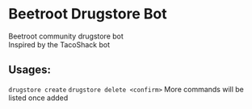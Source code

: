# Beetroot Drugstore Bot
Beetroot community drugstore bot <br>
Inspired by the TacoShack bot

## Usages:
```drugstore create```
```drugstore delete <confirm>```
More commands will be listed once added
